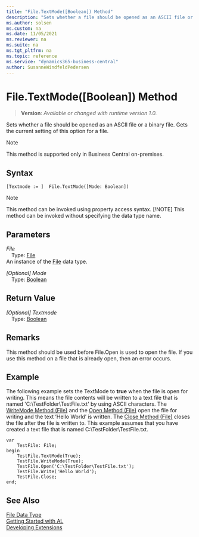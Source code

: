 ```yaml
---
title: "File.TextMode([Boolean]) Method"
description: "Sets whether a file should be opened as an ASCII file or a binary file."
ms.author: solsen
ms.custom: na
ms.date: 11/05/2021
ms.reviewer: na
ms.suite: na
ms.tgt_pltfrm: na
ms.topic: reference
ms.service: "dynamics365-business-central"
author: SusanneWindfeldPedersen
---
```

[//]: # (START>DO_NOT_EDIT)
[//]: # (IMPORTANT:Do not edit any of the content between here and the END>DO_NOT_EDIT.)
[//]: # (Any modifications should be made in the .xml files in the ModernDev repo.)
# File.TextMode([Boolean]) Method
> **Version**: _Available or changed with runtime version 1.0._

Sets whether a file should be opened as an ASCII file or a binary file. Gets the current setting of this option for a file.

> [!NOTE]
> This method is supported only in Business Central on-premises.

## Syntax
```AL
[Textmode := ]  File.TextMode([Mode: Boolean])
```
> [!NOTE]
> This method can be invoked using property access syntax.
> [!NOTE]
> This method can be invoked without specifying the data type name.
## Parameters
*File*  
&emsp;Type: [File](file-data-type.md)  
An instance of the [File](file-data-type.md) data type.  

*[Optional] Mode*  
&emsp;Type: [Boolean](../boolean/boolean-data-type.md)  
  


## Return Value
*[Optional] Textmode*  
&emsp;Type: [Boolean](../boolean/boolean-data-type.md)  



[//]: # (IMPORTANT: END>DO_NOT_EDIT)

## Remarks

This method should be used before File.Open is used to open the file. If you use this method on a file that is already open, then an error occurs.  
  
## Example  

The following example sets the TextMode to **true** when the file is open for writing. This means the file contents will be written to a text file that is named 'C:\\TestFolder\\TestFile.txt' by using ASCII characters. The [WriteMode Method \(File\)](../../methods-auto/file/file-writemode-method.md) and the [Open Method \(File\)](../../methods-auto/file/file-open-method.md) open the file for writing and the text ‘Hello World’ is written. The [Close Method \(File\)](../../methods-auto/file/file-close-method.md) closes the file after the file is written to. This example assumes that you have created a text file that is named C:\\TestFolder\\TestFile.txt.  
  
```al
var
    TestFile: File;
begin 
    TestFile.TextMode(True);  
    TestFile.WriteMode(True);  
    TestFile.Open('C:\TestFolder\TestFile.txt');  
    TestFile.Write('Hello World');  
    TestFile.Close;  
end;
```  
  

## See Also
[File Data Type](file-data-type.md)  
[Getting Started with AL](../../devenv-get-started.md)  
[Developing Extensions](../../devenv-dev-overview.md)